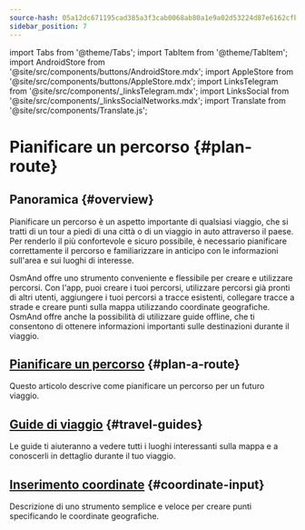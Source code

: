 ```yaml
---
source-hash: 05a12dc671195cad385a3f3cab0068ab80a1e9a02d53224d87e6162cfb880b2f
sidebar_position: 7
---
```

import Tabs from '@theme/Tabs';
import TabItem from '@theme/TabItem';
import AndroidStore from '@site/src/components/buttons/AndroidStore.mdx';
import AppleStore from '@site/src/components/buttons/AppleStore.mdx';
import LinksTelegram from '@site/src/components/_linksTelegram.mdx';
import LinksSocial from '@site/src/components/_linksSocialNetworks.mdx';
import Translate from '@site/src/components/Translate.js';


# Pianificare un percorso {#plan-route}

## Panoramica {#overview}

Pianificare un percorso è un aspetto importante di qualsiasi viaggio, che si tratti di un tour a piedi di una città o di un viaggio in auto attraverso il paese. Per renderlo il più confortevole e sicuro possibile, è necessario pianificare correttamente il percorso e familiarizzare in anticipo con le informazioni sull'area e sui luoghi di interesse.

OsmAnd offre uno strumento conveniente e flessibile per creare e utilizzare percorsi. Con l'app, puoi creare i tuoi percorsi, utilizzare percorsi già pronti di altri utenti, aggiungere i tuoi percorsi a tracce esistenti, collegare tracce a strade e creare punti sulla mappa utilizzando coordinate geografiche. OsmAnd offre anche la possibilità di utilizzare guide offline, che ti consentono di ottenere informazioni importanti sulle destinazioni durante il viaggio.

<!-- OsmAnd allows you to create your own routes and to use other user routes for trips.

OsmAnd allows you to build various routes as tracks, add a route to existing tracks, snap a track to roads.
Using offline Travel guides is an important source of information while traveling. -->


## [Pianificare un percorso](./create-route.md) {#plan-a-route}

Questo articolo descrive come pianificare un percorso per un futuro viaggio.


## [Guide di viaggio](./travel-guides.md) {#travel-guides}

Le guide ti aiuteranno a vedere tutti i luoghi interessanti sulla mappa e a conoscerli in dettaglio durante il tuo viaggio.


## [Inserimento coordinate](./coordinate-input.md) {#coordinate-input}

Descrizione di uno strumento semplice e veloce per creare punti specificando le coordinate geografiche.